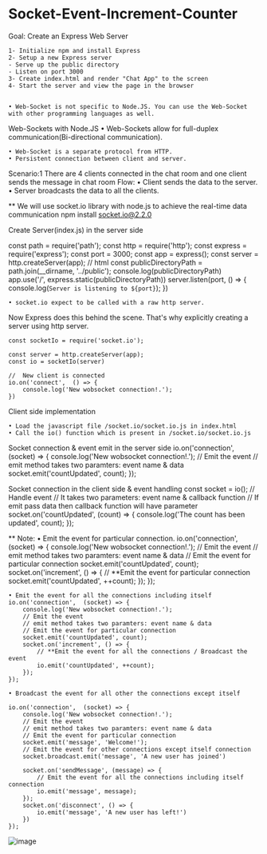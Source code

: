 # Socket-Event-Increment-Counter

Goal: Create an Express Web Server

	1- Initialize npm and install Express
	2- Setup a new Express server
	- Serve up the public directory
	- Listen on port 3000
	3- Create index.html and render "Chat App" to the screen
	4- Start the server and view the page in the browser


	• Web-Socket is not specific to Node.JS. You can use the Web-Socket with other programming languages as well.
	 
Web-Sockets with Node.JS
	• Web-Sockets allow for full-duplex communication(Bi-directional communication).
		
		
		
	• Web-Socket is a separate protocol from HTTP.
	• Persistent connection between client and server.

	
Scenario:1 
There are 4 clients connected in the chat room and one client sends the message in chat room
Flow:
	• Client sends the data to the server. 
	•  Server broadcasts the data to all the clients.
		
	   
	
** We will use socket.io library with node.js to achieve the real-time data communication
     npm install socket.io@2.2.0


Create Server(index.js) in the server side

const path = require('path');
const http = require('http');
const express = require('express');
const port = 3000;
const app = express();
const server = http.createServer(app);
// html
const publicDirectoryPath = path.join(__dirname, '../public');
console.log(publicDirectoryPath)
app.use('/', express.static(publicDirectoryPath))
server.listen(port, () => {
    console.log(`Server is listening to ${port}`);
})
 
	• socket.io expect to be called with a raw http server.
Now Express does this behind the scene. That's why explicitly creating a server using http server.
	
	const socketIo = require('socket.io');
	
	const server = http.createServer(app);
	const io = socketIo(server)
	
	//  New client is connected
	io.on('connect',  () => {
	    console.log('New wobsocket connection!.');
	})
	
	
Client side implementation

	• Load the javascript file /socket.io/socket.io.js in index.html
	• Call the io() function which is present in /socket.io/socket.io.js

Socket connection & event emit in the server side
io.on('connection',  (socket) => {
    console.log('New wobsocket connection!.');
    // Emit the event
    // emit method takes two paramters: event name & data
    socket.emit('countUpdated', count);
});


Socket connection in the client side & event handling
const socket = io();
// Handle event
// It takes two parameters: event name & callback function
// If emit pass data then callback function will have parameter
socket.on('countUpdated', (count) => {
    console.log('The count has been updated', count);
});


** Note: 
	• Emit the event for particular connection.
	io.on('connection',  (socket) => {
	    console.log('New wobsocket connection!.');
	    // Emit the event
	    // emit method takes two paramters: event name & data
	    // Emit the event for particular connection
	    socket.emit('countUpdated', count);
	    socket.on('increment', () => {
	        // **Emit the event for particular connection
	        socket.emit('countUpdated', ++count);    });
	});
	
	• Emit the event for all the connections including itself
	io.on('connection',  (socket) => {
	    console.log('New wobsocket connection!.');
	    // Emit the event
	    // emit method takes two paramters: event name & data
	    // Emit the event for particular connection
	    socket.emit('countUpdated', count);
	    socket.on('increment', () => {
	        // **Emit the event for all the connections / Broadcast the event
	        io.emit('countUpdated', ++count);
	    });
	});
	
	• Broadcast the event for all other the connections except itself
	
	io.on('connection',  (socket) => {
	    console.log('New wobsocket connection!.');
	    // Emit the event
	    // emit method takes two paramters: event name & data
	    // Emit the event for particular connection
	    socket.emit('message', 'Welcome!');
	    // Emit the event for other connections except itself connection
	    socket.broadcast.emit('message', 'A new user has joined')
	
	    socket.on('sendMessage', (message) => {
	        // Emit the event for all the connections including itself connection
	        io.emit('message', message);
	    });
	    socket.on('disconnect', () => {
	        io.emit('message', 'A new user has left!')
	    })
	});
	
![image](https://github.com/Anilkashyap96/Socket-Event-Increment-Counter/assets/24756308/e6da4a34-cc77-47dd-b3ae-ef856afe1114)
